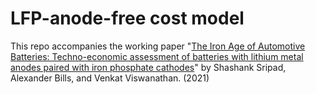 # LFP-anode-free cost model

This repo accompanies the working paper "[The Iron Age of Automotive Batteries: Techno-economic assessment of batteries with lithium metal anodes paired with iron phosphate cathodes](https://github.com/ssripad/fe-air/new/main?readme=1)" by Shashank Sripad, Alexander Bills, and Venkat Viswanathan. (2021)
